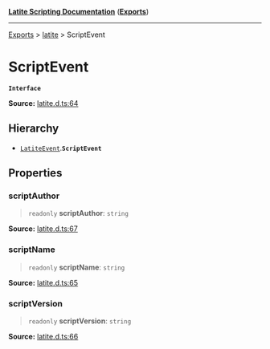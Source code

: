 [**Latite Scripting Documentation**](../../README.md) ([**Exports**](../../exports.md))

---

[Exports](../../exports.md) > [latite](../index.md) > ScriptEvent

# ScriptEvent

**`Interface`**

**Source:** [latite.d.ts:64](https://github.com/LatiteScripting/latitescripting.github.io/blob/a08b0d1/definitions/latite.d.ts#L64)

## Hierarchy

- [`LatiteEvent`](interface.LatiteEvent.md).**`ScriptEvent`**

## Properties

### scriptAuthor

> `readonly` **scriptAuthor**: `string`

**Source:** [latite.d.ts:67](https://github.com/LatiteScripting/latitescripting.github.io/blob/a08b0d1/definitions/latite.d.ts#L67)

### scriptName

> `readonly` **scriptName**: `string`

**Source:** [latite.d.ts:65](https://github.com/LatiteScripting/latitescripting.github.io/blob/a08b0d1/definitions/latite.d.ts#L65)

### scriptVersion

> `readonly` **scriptVersion**: `string`

**Source:** [latite.d.ts:66](https://github.com/LatiteScripting/latitescripting.github.io/blob/a08b0d1/definitions/latite.d.ts#L66)
